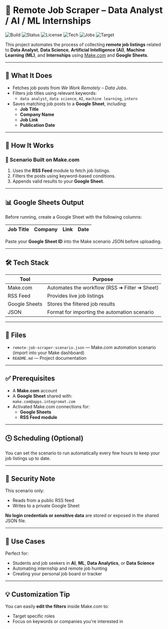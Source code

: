 # 🧠 Remote Job Scraper – Data Analyst / AI / ML Internships

![Build](https://img.shields.io/badge/automation-Make.com-blue)
![Status](https://img.shields.io/badge/status-active-brightgreen)
![License](https://img.shields.io/badge/license-MIT-lightgrey)
![Tech](https://img.shields.io/badge/tech-stack-yellow)
![Jobs](https://img.shields.io/badge/job%20type-remote-informational)
![Target](https://img.shields.io/badge/focus-AI%2FML%2FData%20Science-purple)

This project automates the process of collecting **remote job listings** related to **Data Analyst**, **Data Science**, **Artificial Intelligence (AI)**, **Machine Learning (ML)**, and **Internships** using [Make.com](https://www.make.com/) and **Google Sheets**.

---

## 🚀 What It Does

- Fetches job posts from *We Work Remotely – Data Jobs*.
- Filters job titles using relevant keywords:
  - `data analyst`, `data science`, `AI`, `machine learning`, `intern`
- Saves matching job posts to a **Google Sheet**, including:
  - **Job Title**
  - **Company Name**
  - **Job Link**
  - **Publication Date**

---

## 🔧 How It Works

### 🔄 Scenario Built on Make.com

1. Uses the **RSS Feed** module to fetch job listings.
2. Filters the posts using keyword-based conditions.
3. Appends valid results to your **Google Sheet**.

---

## 📊 Google Sheets Output

Before running, create a Google Sheet with the following columns:

| Job Title | Company | Link | Date |
|-----------|---------|------|------|

Paste your **Google Sheet ID** into the Make scenario JSON before uploading.

---

## 🛠 Tech Stack

| Tool        | Purpose                                     |
|-------------|---------------------------------------------|
| Make.com    | Automates the workflow (RSS ➜ Filter ➜ Sheet) |
| RSS Feed    | Provides live job listings                  |
| Google Sheets | Stores the filtered job results          |
| JSON        | Format for importing the automation scenario |

---

## 📂 Files

- `remote-job-scraper-scenario.json` — Make.com automation scenario (import into your Make dashboard)
- `README.md` — Project documentation

---

## ✅ Prerequisites

- A **Make.com** account
- A **Google Sheet** shared with:  
  `make.com@apps.integromat.com`
- Activated Make.com connections for:
  - **Google Sheets**
  - **RSS Feed module**

---

## 🕒 Scheduling (Optional)

You can set the scenario to run automatically every few hours to keep your job listings up to date.

---

## 🔐 Security Note

This scenario only:
- Reads from a public RSS feed
- Writes to a private Google Sheet

**No login credentials or sensitive data** are stored or exposed in the shared JSON file.

---

## 📌 Use Cases

Perfect for:

- Students and job seekers in **AI**, **ML**, **Data Analytics**, or **Data Science**
- Automating internship and remote job hunting
- Creating your personal job board or tracker

---

## 💡 Customization Tip

You can easily **edit the filters** inside Make.com to:
- Target specific roles
- Focus on keywords or companies you're interested in
